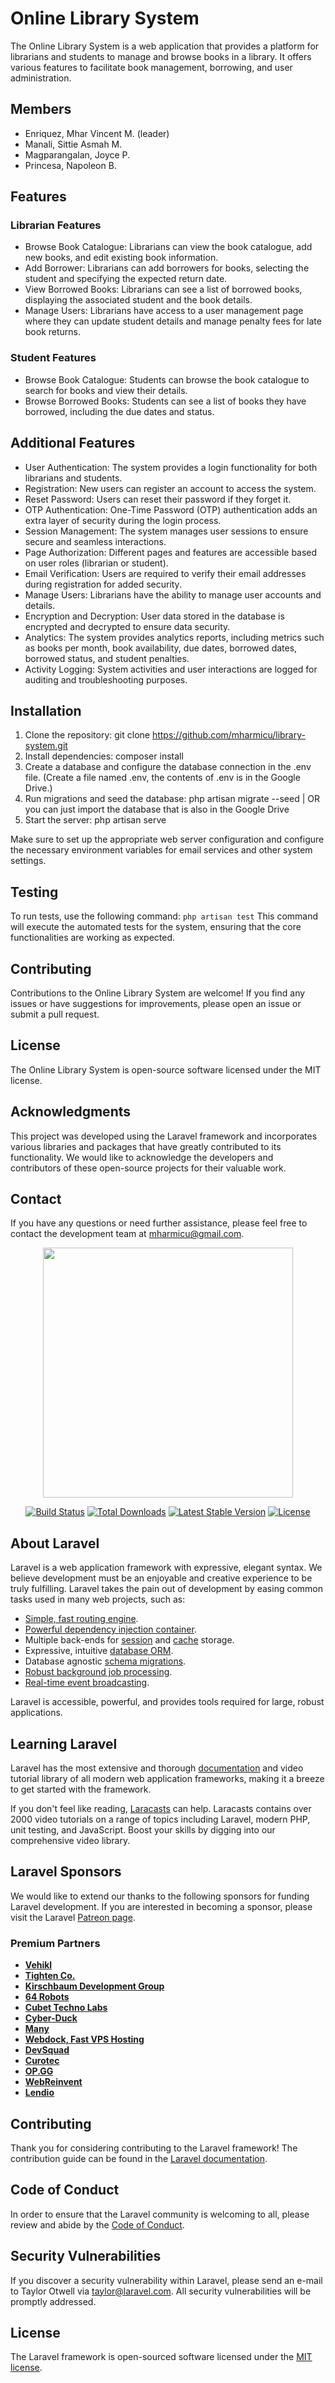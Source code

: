 # Online Library System
The Online Library System is a web application that provides a platform for librarians and students to manage and browse books in a library. It offers various features to facilitate book management, borrowing, and user administration.

## Members
- Enriquez, Mhar Vincent M. (leader)
- Manali, Sittie Asmah M.
- Magparangalan, Joyce P.
- Princesa, Napoleon B.


## Features

### Librarian Features
- Browse Book Catalogue: Librarians can view the book catalogue, add new books, and edit existing book information.
- Add Borrower: Librarians can add borrowers for books, selecting the student and specifying the expected return date.
- View Borrowed Books: Librarians can see a list of borrowed books, displaying the associated student and the book details.
- Manage Users: Librarians have access to a user management page where they can update student details and manage penalty fees for late book returns.

### Student Features
- Browse Book Catalogue: Students can browse the book catalogue to search for books and view their details.
- Browse Borrowed Books: Students can see a list of books they have borrowed, including the due dates and status.

## Additional Features
- User Authentication: The system provides a login functionality for both librarians and students.
- Registration: New users can register an account to access the system.
- Reset Password: Users can reset their password if they forget it.
- OTP Authentication: One-Time Password (OTP) authentication adds an extra layer of security during the login process.
- Session Management: The system manages user sessions to ensure secure and seamless interactions.
- Page Authorization: Different pages and features are accessible based on user roles (librarian or student).
- Email Verification: Users are required to verify their email addresses during registration for added security.
- Manage Users: Librarians have the ability to manage user accounts and details.
- Encryption and Decryption: User data stored in the database is encrypted and decrypted to ensure data security.
- Analytics: The system provides analytics reports, including metrics such as books per month, book availability, due dates, borrowed dates, borrowed status, and student penalties.
- Activity Logging: System activities and user interactions are logged for auditing and troubleshooting purposes.

## Installation
1. Clone the repository: git clone https://github.com/mharmicu/library-system.git
2. Install dependencies: composer install
3. Create a database and configure the database connection in the .env file. (Create a file named .env, the contents of .env is in the Google Drive.)
4. Run migrations and seed the database: php artisan migrate --seed | OR you can just import the database that is also in the Google Drive
5. Start the server: php artisan serve

Make sure to set up the appropriate web server configuration and configure the necessary environment variables for email services and other system settings.

## Testing
To run tests, use the following command:
`php artisan test`
This command will execute the automated tests for the system, ensuring that the core functionalities are working as expected.

## Contributing
Contributions to the Online Library System are welcome! If you find any issues or have suggestions for improvements, please open an issue or submit a pull request.

## License
The Online Library System is open-source software licensed under the MIT license.

## Acknowledgments
This project was developed using the Laravel framework and incorporates various libraries and packages that have greatly contributed to its functionality. We would like to acknowledge the developers and contributors of these open-source projects for their valuable work.

## Contact
If you have any questions or need further assistance, please feel free to contact the development team at mharmicu@gmail.com.



<p align="center"><a href="https://laravel.com" target="_blank"><img src="https://raw.githubusercontent.com/laravel/art/master/logo-lockup/5%20SVG/2%20CMYK/1%20Full%20Color/laravel-logolockup-cmyk-red.svg" width="400"></a></p>

<p align="center">
<a href="https://travis-ci.org/laravel/framework"><img src="https://travis-ci.org/laravel/framework.svg" alt="Build Status"></a>
<a href="https://packagist.org/packages/laravel/framework"><img src="https://img.shields.io/packagist/dt/laravel/framework" alt="Total Downloads"></a>
<a href="https://packagist.org/packages/laravel/framework"><img src="https://img.shields.io/packagist/v/laravel/framework" alt="Latest Stable Version"></a>
<a href="https://packagist.org/packages/laravel/framework"><img src="https://img.shields.io/packagist/l/laravel/framework" alt="License"></a>
</p>



## About Laravel

Laravel is a web application framework with expressive, elegant syntax. We believe development must be an enjoyable and creative experience to be truly fulfilling. Laravel takes the pain out of development by easing common tasks used in many web projects, such as:

- [Simple, fast routing engine](https://laravel.com/docs/routing).
- [Powerful dependency injection container](https://laravel.com/docs/container).
- Multiple back-ends for [session](https://laravel.com/docs/session) and [cache](https://laravel.com/docs/cache) storage.
- Expressive, intuitive [database ORM](https://laravel.com/docs/eloquent).
- Database agnostic [schema migrations](https://laravel.com/docs/migrations).
- [Robust background job processing](https://laravel.com/docs/queues).
- [Real-time event broadcasting](https://laravel.com/docs/broadcasting).

Laravel is accessible, powerful, and provides tools required for large, robust applications.

## Learning Laravel

Laravel has the most extensive and thorough [documentation](https://laravel.com/docs) and video tutorial library of all modern web application frameworks, making it a breeze to get started with the framework.

If you don't feel like reading, [Laracasts](https://laracasts.com) can help. Laracasts contains over 2000 video tutorials on a range of topics including Laravel, modern PHP, unit testing, and JavaScript. Boost your skills by digging into our comprehensive video library.

## Laravel Sponsors

We would like to extend our thanks to the following sponsors for funding Laravel development. If you are interested in becoming a sponsor, please visit the Laravel [Patreon page](https://patreon.com/taylorotwell).

### Premium Partners

- **[Vehikl](https://vehikl.com/)**
- **[Tighten Co.](https://tighten.co)**
- **[Kirschbaum Development Group](https://kirschbaumdevelopment.com)**
- **[64 Robots](https://64robots.com)**
- **[Cubet Techno Labs](https://cubettech.com)**
- **[Cyber-Duck](https://cyber-duck.co.uk)**
- **[Many](https://www.many.co.uk)**
- **[Webdock, Fast VPS Hosting](https://www.webdock.io/en)**
- **[DevSquad](https://devsquad.com)**
- **[Curotec](https://www.curotec.com/services/technologies/laravel/)**
- **[OP.GG](https://op.gg)**
- **[WebReinvent](https://webreinvent.com/?utm_source=laravel&utm_medium=github&utm_campaign=patreon-sponsors)**
- **[Lendio](https://lendio.com)**

## Contributing

Thank you for considering contributing to the Laravel framework! The contribution guide can be found in the [Laravel documentation](https://laravel.com/docs/contributions).

## Code of Conduct

In order to ensure that the Laravel community is welcoming to all, please review and abide by the [Code of Conduct](https://laravel.com/docs/contributions#code-of-conduct).

## Security Vulnerabilities

If you discover a security vulnerability within Laravel, please send an e-mail to Taylor Otwell via [taylor@laravel.com](mailto:taylor@laravel.com). All security vulnerabilities will be promptly addressed.

## License

The Laravel framework is open-sourced software licensed under the [MIT license](https://opensource.org/licenses/MIT).
